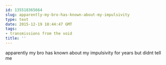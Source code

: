 ```yaml
---
id: 135518365664
slug: apparently-my-bro-has-known-about-my-impulsivity
type: text
date: 2015-12-19 18:44:47 GMT
tags:
- transmissions from the void
title: ''
---
```

apparently my bro has known about my impulsivity for years but didnt tell me